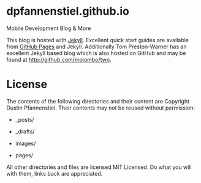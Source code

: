 dpfannenstiel.github.io
=======================

Mobile Development Blog &amp; More

This blog is hosted with [Jekyll](http://jekyllrb.com).  Excellent quick start guides are available from [GitHub Pages](http://pages.github.com) and Jekyll.  Additionally Tom Preston-Warner has an excellent Jekyll based blog which is also hosted on GitHub and may be found at http://github.com/mojombo/twp.

License
=======

The contents of the following directories and their content are Copyright Dustin Pfannenstiel. Their contents may not be reused without permission:

* _posts/

* _drafts/

* images/

* pages/

All other directories and files are licensed MIT Licensed.  Do what you will with them, links back are appreciated.

